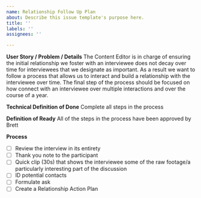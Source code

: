 ```yaml
---
name: Relationship Follow Up Plan
about: Describe this issue template's purpose here.
title: ''
labels: ''
assignees: ''

---
```


**User Story / Problem / Details**
The Content Editor is in charge of ensuring the initial relationship we foster with an interviewee does not decay over time for interviewees that we designate as important. As a result we want to follow a process that allows us to interact and build a relationship with the interviewee over time. The final step of the process should be focused on how connect with an interviewee over multiple interactions and over the course of a year.

**Technical Definition of Done**
Complete all steps in the process

**Definition of Ready**
All of the steps in the process have been approved by Brett 


**Process**
- [ ] Review the interview in its entirety 
- [ ] Thank you note to the participant
- [ ] Quick clip (30s) that shows the interviewee some of the raw footage/a particularly interesting part of the discussion
- [ ] ID potential contacts
- [ ] Formulate ask
- [ ] Create a Relationship Action Plan
